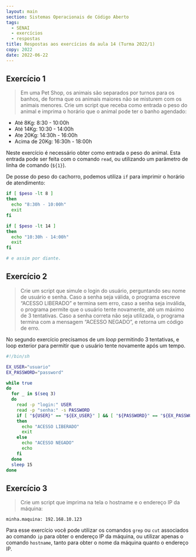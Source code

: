 ```yaml
---
layout: main
section: Sistemas Operacionais de Código Aberto
tags:
  - SENAI
  - exercícios
  - respostas
title: Respostas aos exercícios da aula 14 (Turma 2022/1)
copy: 2022
date: 2022-06-22
---
```


## Exercício 1

> Em uma Pet Shop, os animais são separados por turnos para os banhos, de forma que os animais maiores não se misturem com os animais menores.
Crie um script que receba como entrada o peso do animal e imprima o horário que o animal pode ter o banho agendado:
* Até 8Kg: 8:30 - 10:00h
* Até 14Kg: 10:30 - 14:00h
* Ate 20Kg: 14:30h - 16:00h
* Acima de 20Kg: 16:30h - 18:00h

Neste exercício é necessário obter como entrada o peso do animal. Esta entrada pode ser feita com o comando `read`, ou utilizando um parâmetro de linha de comando (`${1}`).

De posse do peso do cachorro, podemos utiliza `if` para imprimir o horário de atendimento:
```bash
if [ $peso -lt 8 ]
then
  echo "8:30h - 10:00h"
  exit
fi

if [ $peso -lt 14 ]
then
  echo "10:30h - 14:00h"
  exit
fi

# e assim por diante.
```


## Exercício 2

> Crie um script que simule o login do usuário, perguntando seu nome de usuário e senha. Caso a senha seja válida, o programa escreve “ACESSO LIBERADO” e termina sem erro, caso a senha seja inválida, o programa permite que o usuário tente novamente, até um máximo de 3 tentativas.
Caso a senha correta não seja utilizada, o programa termina com a mensagem “ACESSO NEGADO”, e retorna um código de erro.


No segundo exercício precisamos de um _loop_ permitindo 3 tentativas, e loop exterior para permitir que o usuário tente novamente após um tempo.

```bash
#!/bin/sh

EX_USER="usuario"
EX_PASSWORD="password"

while true
do
  for _ in $(seq 3)
  do
    read -p "login:" USER
    read -p "senha:" -s PASSWORD
    if [ "${USER}" == "${EX_USER}" ] && [ "${PASSWORD}" == "${EX_PASSWORD}" ]
    then
      echo "ACESSO LIBERADO"
      exit
    else
      echo "ACESSO NEGADO"
      echo
    fi
  done
  sleep 15
done
```


## Exercício 3

>Crie um script que imprima na tela o hostname e o endereço IP da máquina:
```
minha.maquina: 192.168.10.123
```

Para esse exercício você pode utilizar os comandos `grep` ou `cut` associados ao comando `ip` para obter o endereço IP da máquina, ou utilizar apenas o comando `hostname`, tanto para obter o nome da máquina quanto o endereço IP.
